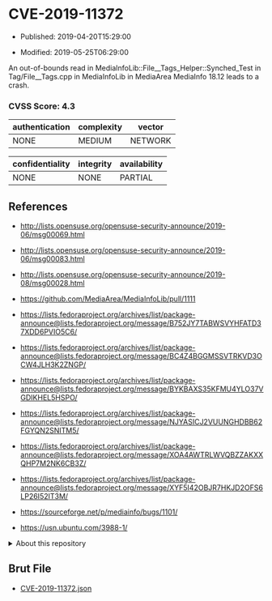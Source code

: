 # CVE-2019-11372

- Published: 2019-04-20T15:29:00

- Modified: 2019-05-25T06:29:00

An out-of-bounds read in MediaInfoLib::File__Tags_Helper::Synched_Test in Tag/File__Tags.cpp in MediaInfoLib in MediaArea MediaInfo 18.12 leads to a crash.

### CVSS Score: **4.3**

| authentication | complexity | vector |
| --- | --- | --- |
| NONE | MEDIUM | NETWORK |

| confidentiality | integrity | availability |
| --- | --- | --- |
| NONE | NONE | PARTIAL |

## References

* http://lists.opensuse.org/opensuse-security-announce/2019-06/msg00069.html

* http://lists.opensuse.org/opensuse-security-announce/2019-06/msg00083.html

* http://lists.opensuse.org/opensuse-security-announce/2019-08/msg00028.html

* https://github.com/MediaArea/MediaInfoLib/pull/1111

* https://lists.fedoraproject.org/archives/list/package-announce@lists.fedoraproject.org/message/B752JY7TABWSVYHFATD37XDD6PVIO5C6/

* https://lists.fedoraproject.org/archives/list/package-announce@lists.fedoraproject.org/message/BC4Z4BGGMSSVTRKVD3OCW4JLH3K2ZNGP/

* https://lists.fedoraproject.org/archives/list/package-announce@lists.fedoraproject.org/message/BYKBAXS35KFMU4YLO37VGDIKHEL5HSPO/

* https://lists.fedoraproject.org/archives/list/package-announce@lists.fedoraproject.org/message/NJYASICJ2VUUNGHDBB62FGYQN2SNITM5/

* https://lists.fedoraproject.org/archives/list/package-announce@lists.fedoraproject.org/message/XOA4AWTRLWVQBZZAKXXQHP7M2NK6CB3Z/

* https://lists.fedoraproject.org/archives/list/package-announce@lists.fedoraproject.org/message/XYF5I42OBJR7HKJD2OFS6LP26I52IT3M/

* https://sourceforge.net/p/mediainfo/bugs/1101/

* https://usn.ubuntu.com/3988-1/

<details>
<summary>About this repository</summary> 

  This repository is part of the project [Live Hack CVE](https://github.com/Live-Hack-CVE). Main website can be found [www.live-hack.org](https://www.live-hack.org) 
  
  Made by [Sn0wAlice](https://github.com/Sn0wAlice) for the people that care about security and need to have a feed of the latest CVEs. Hope you enjoy it, don't forget to star the repo and follow me on [Twitter](https://twitter.com/Sn0wAlice) and [Github](https://github.com/Sn0wAlice). And that is my [personnal website](https://www.alice-snow.me/)

  - [Home Page](https://github.com/Live-Hack-CVE)
  - [Framework](https://github.com/Live-Hack-CVE/cve-framework)
  - [CVE database](https://github.com/Live-Hack-CVE/full_database)
  - [Changelog](https://github.com/Live-Hack-CVE/Changelog)
</details>

## Brut File

* [CVE-2019-11372.json](https://raw.githubusercontent.com/Live-Hack-CVE/full_database/main/cves/2019/CVE-2019-11372.json)

